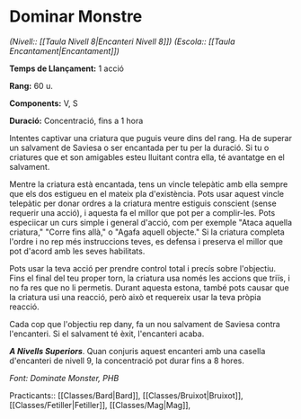 # Dominar Monstre

*(Nivell:: [[Taula Nivell 8|Encanteri Nivell 8]]) (Escola:: [[Taula Encantament|Encantament]])*

**Temps de Llançament:** 1 acció

**Rang:** 60 u.

**Components:** V, S

**Duració:** Concentració, fins a 1 hora

Intentes captivar una criatura que puguis veure dins del rang. Ha de superar un salvament de Saviesa o ser encantada per tu per la duració. Si tu o criatures que et son amigables esteu lluitant contra ella, té avantatge en el salvament.

Mentre la criatura està encantada, tens un vincle telepàtic amb ella sempre que els dos estigueu en el mateix pla d'existència. Pots usar aquest vincle telepàtic per donar ordres a la criatura mentre estiguis conscient (sense requerir una acció), i aquesta fa el millor que pot per a complir-les. Pots especiicar un curs simple i general d'acció, com per exemple "Ataca aquella criatura," "Corre fins allà," o "Agafa aquell objecte." Si la criatura completa l'ordre i no rep més instruccions teves, es defensa i preserva el millor que pot d'acord amb les seves habilitats.

Pots usar la teva acció per prendre control total i precís sobre l'objectiu. Fins el final del teu proper torn, la criatura usa només les accions que triïs, i no fa res que no li permetis. Durant aquesta estona, també pots causar que la criatura usi una reacció, però això et requereix usar la teva pròpia reacció.

Cada cop que l'objectiu rep dany, fa un nou salvament de Saviesa contra l'encanteri. Si el salvament té èxit, l'encanteri acaba.

***A Nivells Superiors***. Quan conjuris aquest encanteri amb una casella d'encanteri de nivell 9, la concentració pot durar fins a 8 hores.


*Font: Dominate Monster, PHB*



Practicants:: [[Classes/Bard|Bard]], [[Classes/Bruixot|Bruixot]], [[Classes/Fetiller|Fetiller]], [[Classes/Mag|Mag]],